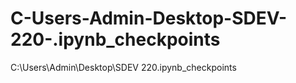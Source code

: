 # C-Users-Admin-Desktop-SDEV-220-.ipynb_checkpoints
C:\Users\Admin\Desktop\SDEV 220\.ipynb_checkpoints
